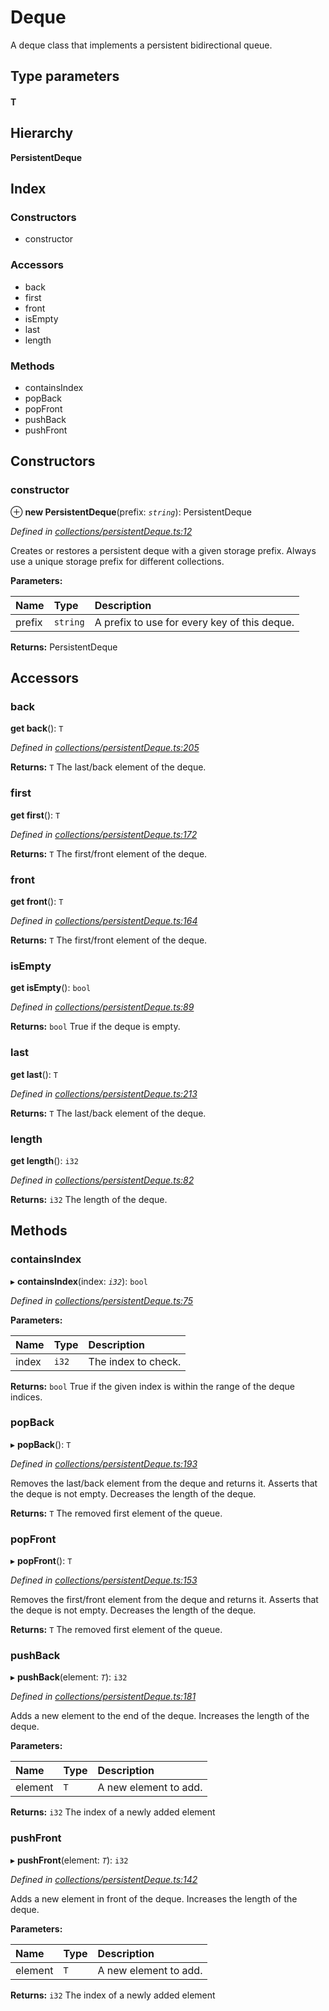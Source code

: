# Deque

A deque class that implements a persistent bidirectional queue.

## Type parameters

#### T

## Hierarchy

**PersistentDeque**

## Index

### Constructors

* constructor

### Accessors

* back
* first
* front
* isEmpty
* last
* length

### Methods

* containsIndex
* popBack
* popFront
* pushBack
* pushFront

## Constructors

### constructor

⊕ **new PersistentDeque**\(prefix: _`string`_\): PersistentDeque

_Defined in_ [_collections/persistentDeque.ts:12_](https://github.com/nearprotocol/near-runtime-ts/blob/8dedca2/assembly/collections/persistentDeque.ts#L12)

Creates or restores a persistent deque with a given storage prefix. Always use a unique storage prefix for different collections.

**Parameters:**

| Name | Type | Description |
| :--- | :--- | :--- |
| prefix | `string` | A prefix to use for every key of this deque. |

**Returns:** PersistentDeque

## Accessors

### back

**get back**\(\): `T`

_Defined in_ [_collections/persistentDeque.ts:205_](https://github.com/nearprotocol/near-runtime-ts/blob/8dedca2/assembly/collections/persistentDeque.ts#L205)

**Returns:** `T` The last/back element of the deque.

### first

**get first**\(\): `T`

_Defined in_ [_collections/persistentDeque.ts:172_](https://github.com/nearprotocol/near-runtime-ts/blob/8dedca2/assembly/collections/persistentDeque.ts#L172)

**Returns:** `T` The first/front element of the deque.

### front

**get front**\(\): `T`

_Defined in_ [_collections/persistentDeque.ts:164_](https://github.com/nearprotocol/near-runtime-ts/blob/8dedca2/assembly/collections/persistentDeque.ts#L164)

**Returns:** `T` The first/front element of the deque.

### isEmpty

**get isEmpty**\(\): `bool`

_Defined in_ [_collections/persistentDeque.ts:89_](https://github.com/nearprotocol/near-runtime-ts/blob/8dedca2/assembly/collections/persistentDeque.ts#L89)

**Returns:** `bool` True if the deque is empty.

### last

**get last**\(\): `T`

_Defined in_ [_collections/persistentDeque.ts:213_](https://github.com/nearprotocol/near-runtime-ts/blob/8dedca2/assembly/collections/persistentDeque.ts#L213)

**Returns:** `T` The last/back element of the deque.

### length

**get length**\(\): `i32`

_Defined in_ [_collections/persistentDeque.ts:82_](https://github.com/nearprotocol/near-runtime-ts/blob/8dedca2/assembly/collections/persistentDeque.ts#L82)

**Returns:** `i32` The length of the deque.

## Methods

### containsIndex

▸ **containsIndex**\(index: _`i32`_\): `bool`

_Defined in_ [_collections/persistentDeque.ts:75_](https://github.com/nearprotocol/near-runtime-ts/blob/8dedca2/assembly/collections/persistentDeque.ts#L75)

**Parameters:**

| Name | Type | Description |
| :--- | :--- | :--- |
| index | `i32` | The index to check. |

**Returns:** `bool` True if the given index is within the range of the deque indices.

### popBack

▸ **popBack**\(\): `T`

_Defined in_ [_collections/persistentDeque.ts:193_](https://github.com/nearprotocol/near-runtime-ts/blob/8dedca2/assembly/collections/persistentDeque.ts#L193)

Removes the last/back element from the deque and returns it. Asserts that the deque is not empty. Decreases the length of the deque.

**Returns:** `T` The removed first element of the queue.

### popFront

▸ **popFront**\(\): `T`

_Defined in_ [_collections/persistentDeque.ts:153_](https://github.com/nearprotocol/near-runtime-ts/blob/8dedca2/assembly/collections/persistentDeque.ts#L153)

Removes the first/front element from the deque and returns it. Asserts that the deque is not empty. Decreases the length of the deque.

**Returns:** `T` The removed first element of the queue.

### pushBack

▸ **pushBack**\(element: _`T`_\): `i32`

_Defined in_ [_collections/persistentDeque.ts:181_](https://github.com/nearprotocol/near-runtime-ts/blob/8dedca2/assembly/collections/persistentDeque.ts#L181)

Adds a new element to the end of the deque. Increases the length of the deque.

**Parameters:**

| Name | Type | Description |
| :--- | :--- | :--- |
| element | `T` | A new element to add. |

**Returns:** `i32` The index of a newly added element

### pushFront

▸ **pushFront**\(element: _`T`_\): `i32`

_Defined in_ [_collections/persistentDeque.ts:142_](https://github.com/nearprotocol/near-runtime-ts/blob/8dedca2/assembly/collections/persistentDeque.ts#L142)

Adds a new element in front of the deque. Increases the length of the deque.

**Parameters:**

| Name | Type | Description |
| :--- | :--- | :--- |
| element | `T` | A new element to add. |

**Returns:** `i32` The index of a newly added element

